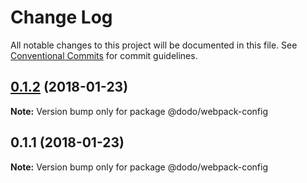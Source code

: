 # Change Log

All notable changes to this project will be documented in this file.
See [Conventional Commits](https://conventionalcommits.org) for commit guidelines.

<a name="0.1.2"></a>
## [0.1.2](/compare/@dodo/webpack-config@0.1.1...@dodo/webpack-config@0.1.2) (2018-01-23)




**Note:** Version bump only for package @dodo/webpack-config

<a name="0.1.1"></a>
## 0.1.1 (2018-01-23)




**Note:** Version bump only for package @dodo/webpack-config
